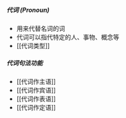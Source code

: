 ##### 代词 (Pronoun)
- 用来代替名词的词
- 代词可以指代特定的人、事物、概念等
- [[代词类型]]
##### 代词句法功能
- [[代词作主语]]
- [[代词作宾语]]
- [[代词作表语]]
- [[代词作定语]]
